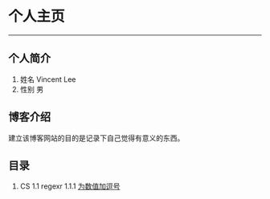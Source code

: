 # 个人主页
----------
## 个人简介
1. 姓名
Vincent Lee
2. 性别
男
## 博客介绍
建立该博客网站的目的是记录下自己觉得有意义的东西。

## 目录
1. CS
    1.1 regexr
        1.1.1 [为数值加逗号](CS/regexr/insertCommas2digits.html)